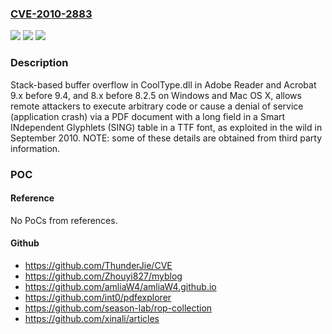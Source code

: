 ### [CVE-2010-2883](https://cve.mitre.org/cgi-bin/cvename.cgi?name=CVE-2010-2883)
![](https://img.shields.io/static/v1?label=Product&message=n%2Fa&color=blue)
![](https://img.shields.io/static/v1?label=Version&message=n%2Fa&color=blue)
![](https://img.shields.io/static/v1?label=Vulnerability&message=n%2Fa&color=brighgreen)

### Description

Stack-based buffer overflow in CoolType.dll in Adobe Reader and Acrobat 9.x before 9.4, and 8.x before 8.2.5 on Windows and Mac OS X, allows remote attackers to execute arbitrary code or cause a denial of service (application crash) via a PDF document with a long field in a Smart INdependent Glyphlets (SING) table in a TTF font, as exploited in the wild in September 2010. NOTE: some of these details are obtained from third party information.

### POC

#### Reference
No PoCs from references.

#### Github
- https://github.com/ThunderJie/CVE
- https://github.com/Zhouyi827/myblog
- https://github.com/amliaW4/amliaW4.github.io
- https://github.com/int0/pdfexplorer
- https://github.com/season-lab/rop-collection
- https://github.com/xinali/articles

